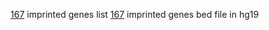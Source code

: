 [167](167.imprint.gene.txt) imprinted genes list
[167](imprinted.hg19.bed) imprinted genes bed file in hg19



